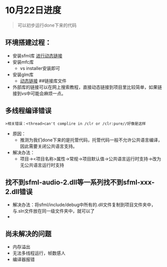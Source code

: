 # 10月22日进度
>可以初步运行done下来的代码

## 环境搭建过程：
+ 安装sfml库
[进行动态链接](https://www.cnblogs.com/flowingwind/p/8284579.html)
+ 安装mfc库
	+ vs installer安装即可
+ 安装glm库
	+ [动态链接](https://blog.csdn.net/Wonz5130/article/details/83116009)
##链接库文件
+ 外部库的链接可以在网上搜索教程，直接动态链接到项目里比较简单，如果链接到vs中可能会麻烦一点。
## 多线程编译错误
	>相关错误：<thread>can't complire in /clr or /clr:pure//好像是这样
+ 原因：
	+ 推测为我们done下来的是托管代码，托管代码一般不允许公共语言编译，因此需要关闭公共语言支持。
+ 解决办法：
	+ 项目-><项目名称>属性->常规->项目默认值->公共语言运行时支持->改为无公共语言运行时支持
## 找不到sfml-audio-2.dll等一系列找不到sfml-xxx-2.dll错误
+ 解决办法：将sfml/include/debug中所有的.dll文件复制到项目文件夹中，与.sln文件放在同一级文件夹中，就可以了
+ 

## 尚未解决的问题
+ 内存溢出
+ 无法多线程运行，帧数感人
+ 编译器报错
